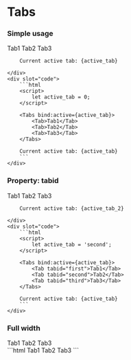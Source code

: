 <script>
    import Example from './../cmp/Example.svelte';
    import {Tabs,Tab} from './../../../cmp/index';

    let active_tab = 0;
    let active_tab_2 = 'second';
</script>

# Tabs

### Simple usage

<Example>
    <div slot="text">
        <Tabs bind:active={active_tab}>
            <Tab>Tab1</Tab>
            <Tab>Tab2</Tab>
            <Tab>Tab3</Tab>
        </Tabs>

        Current active tab: {active_tab}
        
    </div>
    <div slot="code">
        ```html
        <script>
            let active_tab = 0;
        </script>

        <Tabs bind:active={active_tab}>
            <Tab>Tab1</Tab>
            <Tab>Tab2</Tab>
            <Tab>Tab3</Tab>
        </Tabs>

        Current active tab: {active_tab}
        ```
    </div>
</Example>


### Property: tabid

<Example>
    <div slot="text">
        <Tabs bind:active={active_tab_2}>
            <Tab tabid="first">Tab1</Tab>
            <Tab tabid="second">Tab2</Tab>
            <Tab tabid="third">Tab3</Tab>
        </Tabs>

        Current active tab: {active_tab_2}

    </div>
    <div slot="code">
        ```html
        <script>
            let active_tab = 'second';
        </script>

        <Tabs bind:active={active_tab}>
            <Tab tabid="first">Tab1</Tab>
            <Tab tabid="second">Tab2</Tab>
            <Tab tabid="third">Tab3</Tab>
        </Tabs>

        Current active tab: {active_tab}
        ```
    </div>
</Example>


### Full width

<Example>
    <div slot="text">
        <Tabs full>
            <Tab>Tab1</Tab>
            <Tab>Tab2</Tab>
            <Tab>Tab3</Tab>
        </Tabs>
    </div>
    <div slot="code">
        ```html
        <Tabs full>
            <Tab>Tab1</Tab>
            <Tab>Tab2</Tab>
            <Tab>Tab3</Tab>
        </Tabs>
        ```
    </div>
</Example>